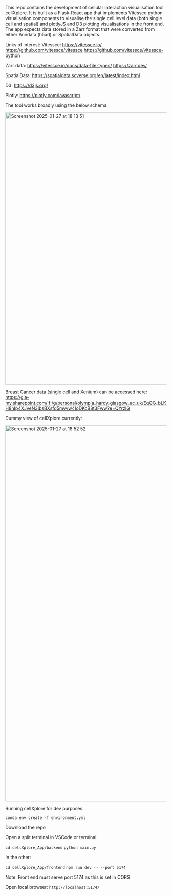 This repo contains the development of cellular interaction visualisation tool cellXplore. It is built as a Flask-React app that implements Vitessce python visualisation components to visualise the single cell level data (both single cell and spatial) and plotlyJS and D3 plotting visualisations in the front end. The app expects data stored in a Zarr format that were converted from either Anndata (h5ad) or SpatialData objects. 

Links of interest:
Vitessce:
https://vitessce.io/
https://github.com/vitessce/vitessce
https://github.com/vitessce/vitessce-python

Zarr data:
https://vitessce.io/docs/data-file-types/
https://zarr.dev/

SpatialData:
https://spatialdata.scverse.org/en/latest/index.html

D3:
https://d3js.org/

Plotly:
https://plotly.com/javascript/

The tool works broadly using the below schema:

<img width="848" alt="Screenshot 2025-01-27 at 18 13 51" src="https://github.com/user-attachments/assets/ab1c9320-4bff-407e-86f1-58bad7a96b6a" />


Breast Cancer data (single cell and Xenium) can be accessed here: 
https://gla-my.sharepoint.com/:f:/g/personal/olympia_hardy_glasgow_ac_uk/EqQG_bLKH8hIp4XJveN3IbsBXsfd5mvvw4IoDKcB8t3Fww?e=QYrzIG

Dummy view of cellXplore currently:

<img width="1171" alt="Screenshot 2025-01-27 at 18 52 52" src="https://github.com/user-attachments/assets/16d5f383-09e8-40e2-a0d1-208abb8d9fef" />

Running cellXplore for dev purposes:

`conda env create -f environment.yml`

Download the repo

Open a split terminal in VSCode or terminal:

`cd cellXplore_App/backend`
`python main.py`

In the other:

`cd cellXplore_App/frontend`
`npm run dev -- --port 5174`

Note: Front end must serve port 5174 as this is set in CORS

Open local browser: `http://localhost:5174/`


